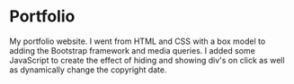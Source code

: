# Portfolio

My portfolio website. I went from HTML and CSS with a box model to adding the Bootstrap framework and media queries. I added some JavaScript to create the effect of hiding and showing div's on click as well as dynamically change the copyright date.
